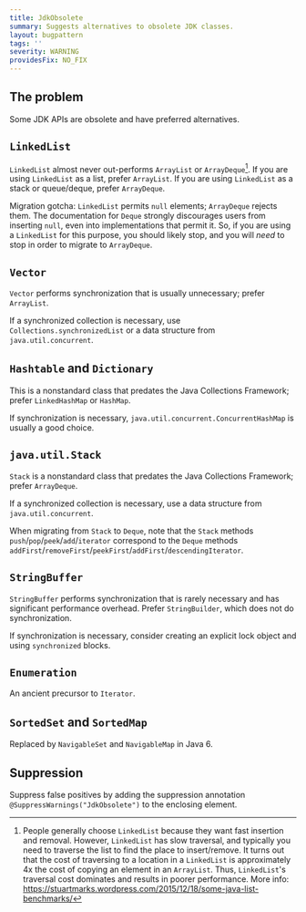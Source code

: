 ```yaml
---
title: JdkObsolete
summary: Suggests alternatives to obsolete JDK classes.
layout: bugpattern
tags: ''
severity: WARNING
providesFix: NO_FIX
---
```


<!--
*** AUTO-GENERATED, DO NOT MODIFY ***
To make changes, edit the @BugPattern annotation or the explanation in docs/bugpattern.
-->

## The problem
Some JDK APIs are obsolete and have preferred alternatives.

## `LinkedList`

`LinkedList` almost never out-performs `ArrayList` or `ArrayDeque`[^1].
If you are using `LinkedList` as a list, prefer `ArrayList`.  If you are using
`LinkedList` as a stack or queue/deque, prefer `ArrayDeque`.

Migration gotcha: `LinkedList` permits `null` elements; `ArrayDeque` rejects
them. The documentation for `Deque` strongly discourages users from inserting
`null`, even into implementations that permit it. So, if you are using a
`LinkedList` for this purpose, you should likely stop, and you will _need_ to
stop in order to migrate to `ArrayDeque`.

## `Vector`

`Vector` performs synchronization that is usually unnecessary; prefer
`ArrayList`.

If a synchronized collection is necessary, use `Collections.synchronizedList` or
a data structure from `java.util.concurrent`.

## `Hashtable` and `Dictionary`

This is a nonstandard class that predates the Java Collections Framework; prefer
`LinkedHashMap` or `HashMap`.

If synchronization is necessary, `java.util.concurrent.ConcurrentHashMap` is
usually a good choice.

## `java.util.Stack`

`Stack` is a nonstandard class that predates the Java Collections Framework;
prefer `ArrayDeque`.

If a synchronized collection is necessary, use a data structure from
`java.util.concurrent`.

When migrating from `Stack` to `Deque`, note that the `Stack` methods
`push`/`pop`/`peek`/`add`/`iterator` correspond to the `Deque` methods
`addFirst`/`removeFirst`/`peekFirst`/`addFirst`/`descendingIterator`.

## `StringBuffer`

`StringBuffer` performs synchronization that is rarely necessary and has
significant performance overhead. Prefer `StringBuilder`, which does not do
synchronization.

If synchronization is necessary, consider creating an explicit lock object and
using `synchronized` blocks.

## `Enumeration`

An ancient precursor to `Iterator`.

## `SortedSet` and `SortedMap`

Replaced by `NavigableSet` and `NavigableMap` in Java 6.

[^1]: People generally choose `LinkedList` because they want fast insertion and
    removal. However, `LinkedList` has slow traversal, and typically you need
    to traverse the list to find the place to insert/remove. It turns out that
    the cost of traversing to a location in a `LinkedList` is approximately 4x
    the cost of copying an element in an `ArrayList`. Thus, `LinkedList`'s
    traversal cost dominates and results in poorer performance. More info:
    https://stuartmarks.wordpress.com/2015/12/18/some-java-list-benchmarks/

## Suppression
Suppress false positives by adding the suppression annotation `@SuppressWarnings("JdkObsolete")` to the enclosing element.
